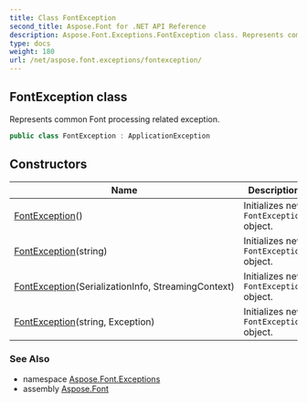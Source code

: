 ```yaml
---
title: Class FontException
second_title: Aspose.Font for .NET API Reference
description: Aspose.Font.Exceptions.FontException class. Represents common Font processing related exception
type: docs
weight: 180
url: /net/aspose.font.exceptions/fontexception/
---
```

## FontException class

Represents common Font processing related exception.

```csharp
public class FontException : ApplicationException
```

## Constructors

| Name | Description |
| --- | --- |
| [FontException](fontexception/#constructor)() | Initializes new `FontException` object. |
| [FontException](fontexception/#constructor_2)(string) | Initializes new `FontException` object. |
| [FontException](fontexception/#constructor_1)(SerializationInfo, StreamingContext) | Initializes new `FontException` object. |
| [FontException](fontexception/#constructor_3)(string, Exception) | Initializes new `FontException` object. |

### See Also

* namespace [Aspose.Font.Exceptions](../../aspose.font.exceptions/)
* assembly [Aspose.Font](../../)


